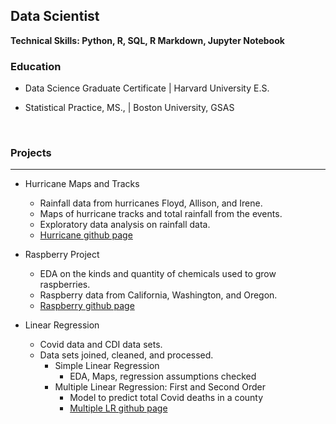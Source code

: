 ## Data Scientist
**Technical Skills: Python, R, SQL, R Markdown, Jupyter Notebook**

### Education
+ Data Science Graduate Certificate | Harvard University E.S.

+ Statistical Practice, MS., | Boston University, GSAS

<br/>

### Projects
<hr>

  + Hurricane Maps and Tracks
      -  Rainfall data from hurricanes Floyd, Allison, and Irene.
      -  Maps of hurricane tracks and total rainfall from the events.
      -  Exploratory data analysis on rainfall data.
      - [Hurricane github page](https://ampedraza.github.io/Hurricane-Maps-and-Tracks/)

  + Raspberry Project
    - EDA on the kinds and quantity of chemicals used to grow raspberries.
    - Raspberry data from California, Washington, and Oregon.
    - [Raspberry github page](https://ampedraza.github.io/Raspberry/)
    
  + Linear Regression
    - Covid data and CDI data sets.
    - Data sets joined, cleaned, and processed.
      + Simple Linear Regression
        - EDA, Maps, regression assumptions checked
      + Multiple Linear Regression: First and Second Order
        - Model to predict total Covid deaths in a county
        - [Multiple LR github page](https://ampedraza.github.io/Raspberry/)
   


